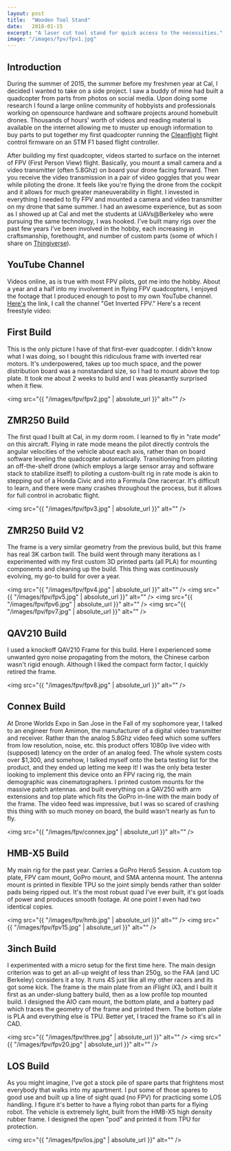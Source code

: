 ```yaml
---
layout: post
title:  "Wooden Tool Stand"
date:   2018-01-15
excerpt: "A laser cut tool stand for quick access to the necessities."
image: "/images/fpv/fpv1.jpg"
---
```


## Introduction

During the summer of 2015, the summer before my freshmen year at Cal, I decided I wanted to take on a side project. I saw a buddy of mine had built a quadcopter from parts from photos on social media. Upon doing some research I found a large online community of hobbyists and professionals working on opensource hardware and software projects around homebuilt drones. Thousands of hours' worth of videos and reading material is available on the internet allowing me to muster up enough information to buy parts to put together my first quadcopter running the <a target="_blank" href="https://github.com/cleanflight/cleanflight">Cleanflight</a> flight control firmware on an STM F1 based flight controller.

After building my first quadcopter, videos started to surface on the internet of FPV (First Person View) flight. Basically, you mount a small camera and a video transmitter (often 5.8Ghz) on board your drone facing forward. Then you receive the video transmission in a pair of video goggles that you wear while piloting the drone. It feels like you're flying the drone from the cockpit and it allows for much greater maneuverability in flight. I invested in everything I needed to fly FPV and mounted a camera and video transmitter on my drone that same summer. I had an awesome experience, but as soon as I showed up at Cal and met the students at UAVs@Berkeley who were pursuing the same technology, I was hooked. I've built many rigs over the past few years I've been involved in the hobby, each increasing in craftsmanship, forethought, and number of custom parts (some of which I share on <a target="_blank" href="https://www.thingiverse.com/tfortmuller/designs">Thingiverse</a>).

## YouTube Channel

Videos online, as is true with most FPV pilots, got me into the hobby. About a year and a half into my involvement in flying FPV quadcopters, I enjoyed the footage that I produced enough to post to my own YouTube channel. <a target="_blank" href="https://www.youtube.com/channel/UCdd2_nB8uUar0n4pbsSSuJw">Here's</a> the link, I call the channel "Get Inverted FPV." Here's a recent freestyle video:

## First Build

This is the only picture I have of that first-ever quadcopter. I didn't know what I was doing, so I bought this ridiculous frame with inverted rear motors. It's underpowered, takes up too much space, and the power distribution board was a nonstandard size, so I had to mount above the top plate. It took me about 2 weeks to build and I was pleasantly surprised when it flew.

<span class="image main"><img src="{{ "/images/fpv/fpv2.jpg" | absolute_url }}" alt="" /></span>

## ZMR250 Build

The first quad I built at Cal, in my dorm room. I learned to fly in "rate mode" on this aircraft. Flying in rate mode means the pilot directly controls the angular velocities of the vehicle about each axis, rather than on board software leveling the quadcopter automatically. Transitioning from piloting an off-the-shelf drone (which employs a large sensor array and software stack to stabilize itself) to piloting a custom-built rig in rate mode is akin to stepping out of a Honda Civic and into a Formula One racercar. It's difficult to learn, and there were many crashes throughout the process, but it allows for full control in acrobatic flight.

<span class="image main"><img src="{{ "/images/fpv/fpv3.jpg" | absolute_url }}" alt="" /></span>

## ZMR250 Build V2

The frame is a very similar geometry from the previous build, but this frame has real 3K carbon twill. The build went through many iterations as I experimented with my first custom 3D printed parts (all PLA) for mounting components and cleaning up the build. This thing was continuously evolving, my go-to build for over a year.

<span class="image main"><img src="{{ "/images/fpv/fpv4.jpg" | absolute_url }}" alt="" /></span>
<span class="image main"><img src="{{ "/images/fpv/fpv5.jpg" | absolute_url }}" alt="" /></span>
<span class="image main"><img src="{{ "/images/fpv/fpv6.jpg" | absolute_url }}" alt="" /></span>
<span class="image main"><img src="{{ "/images/fpv/fpv7.jpg" | absolute_url }}" alt="" /></span>

## QAV210 Build

I used a knockoff QAV210 Frame for this build. Here I experienced some unwanted gyro noise propagating from the motors, the Chinese carbon wasn't rigid enough. Although I liked the compact form factor, I quickly retired the frame.

<span class="image main"><img src="{{ "/images/fpv/fpv8.jpg" | absolute_url }}" alt="" /></span>

## Connex Build

At Drone Worlds Expo in San Jose in the Fall of my sophomore year, I talked to an engineer from Amimon, the manufacturer of a digital video transmitter and receiver. Rather than the analog 5.8Ghz video feed which some suffers from low resolution, noise, etc. this product offers 1080p live video with (supposed) latency on the order of an analog feed. The whole system costs over $1,300, and somehow, I talked myself onto the beta testing list for the product, and they ended up letting me keep it! I was the only beta tester looking to implement this device onto an FPV racing rig, the main demographic was cinematographers. I printed custom mounts for the massive patch antennas. and built everything on a QAV250 with arm extensions and top plate which fits the GoPro in-line with the main body of the frame. The video feed was impressive, but I was so scared of crashing this thing with so much money on board, the build wasn't nearly as fun to fly.

<span class="image main"><img src="{{ "/images/fpv/connex.jpg" | absolute_url }}" alt="" /></span>

## HMB-X5 Build

My main rig for the past year. Carries a GoPro Hero5 Session. A custom top plate, FPV cam mount, GoPro mount, and SMA antenna mount. The antenna mount is printed in flexible TPU so the joint simply bends rather than solder pads being ripped out. It's the most robust quad I've ever built, it's got loads of power and produces smooth footage. At one point I even had two identical copies. 

<span class="image main"><img src="{{ "/images/fpv/hmb.jpg" | absolute_url }}" alt="" /></span>
<span class="image main"><img src="{{ "/images/fpv/fpv15.jpg" | absolute_url }}" alt="" /></span>

## 3inch Build

I experimented with a micro setup for the first time here. The main design criterion was to get an all-up weight of less than 250g, so the FAA (and UC Berkeley) considers it a toy. It runs 4S just like all my other racers and its got some kick. The frame is the main plate from an iFlight iX3, and I built it first as an under-slung battery build, then as a low profile top mounted build. I designed the AIO cam mount, the bottom plate, and a battery pad which traces the geometry of the frame and printed them. The bottom plate is PLA and everything else is TPU. Better yet, I traced the frame so it's all in CAD.

<span class="image main"><img src="{{ "/images/fpv/three.jpg" | absolute_url }}" alt="" /></span>
<span class="image main"><img src="{{ "/images/fpv/fpv20.jpg" | absolute_url }}" alt="" /></span>

## LOS Build

As you might imagine, I've got a stock pile of spare parts that frightens most everybody that walks into my apartment. I put some of those spares to good use and built up a line of sight quad (no FPV) for practicing some LOS handling. I figure it's better to have a flying robot than parts for a flying robot. The vehicle is extremely light, built from the HMB-X5 high density rubber frame. I designed the open "pod" and printed it from TPU for protection.

<span class="image main"><img src="{{ "/images/fpv/los.jpg" | absolute_url }}" alt="" /></span>



